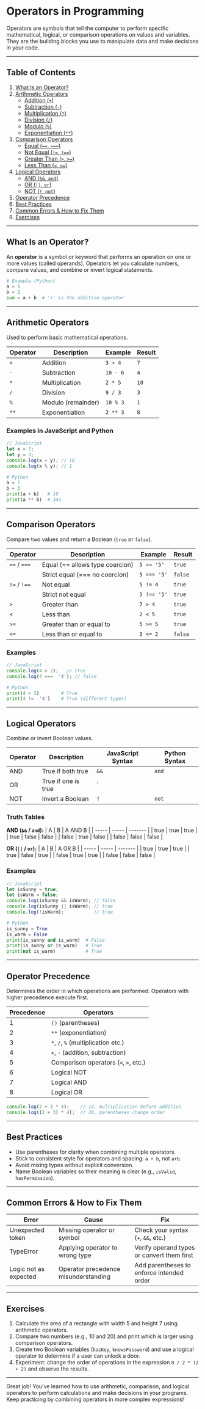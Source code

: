# Operators in Programming

Operators are symbols that tell the computer to perform specific mathematical, logical, or comparison operations on values and variables. They are the building blocks you use to manipulate data and make decisions in your code.

---

## Table of Contents

1. [What Is an Operator?](#what-is-an-operator)
2. [Arithmetic Operators](#arithmetic-operators)
   - [Addition (`+`)](#addition-)
   - [Subtraction (`-`)](#subtraction-)
   - [Multiplication (`*`)](#multiplication-)
   - [Division (`/`)](#division-)
   - [Modulo (`%`)](#modulo-)
   - [Exponentiation (`**`)](#exponentiation-)
3. [Comparison Operators](#comparison-operators)
   - [Equal (`==`, `===`)](#equal--)
   - [Not Equal (`!=`, `!==`)](#not-equal--)
   - [Greater Than (`>`, `>=`)](#greater-than--)
   - [Less Than (`<`, `<=`)](#less-than--)
4. [Logical Operators](#logical-operators)
   - [AND (`&&`, `and`)](#and--)
   - [OR (`||`, `or`)](#or--)
   - [NOT (`!`, `not`)](#not--)
5. [Operator Precedence](#operator-precedence)
6. [Best Practices](#best-practices)
7. [Common Errors & How to Fix Them](#common-errors--how-to-fix-them)
8. [Exercises](#exercises)

---

## What Is an Operator?
An **operator** is a symbol or keyword that performs an operation on one or more values (called operands). Operators let you calculate numbers, compare values, and combine or invert logical statements.

```python
# Example (Python)
a = 5
b = 2
sum = a + b  # '+' is the addition operator
```

---

## Arithmetic Operators
Used to perform basic mathematical operations.

| Operator | Description           | Example       | Result |
| -------- | --------------------- | ------------- | ------ |
| `+`      | Addition              | `3 + 4`       | `7`    |
| `-`      | Subtraction           | `10 - 6`      | `4`    |
| `*`      | Multiplication        | `2 * 5`       | `10`   |
| `/`      | Division              | `9 / 3`       | `3`    |
| `%`      | Modulo (remainder)    | `10 % 3`      | `1`    |
| `**`     | Exponentiation        | `2 ** 3`      | `8`    |

### Examples in JavaScript and Python
```js
// JavaScript
let x = 7;
let y = 3;
console.log(x + y); // 10
console.log(x % y); // 1
```
```python
# Python
a = 7
b = 3
print(a + b)   # 10
print(a ** b)  # 343
```

---

## Comparison Operators
Compare two values and return a Boolean (`true` or `false`).

| Operator       | Description                     | Example         | Result  |
| -------------- | ------------------------------- | --------------- | ------- |
| `==` / `===`   | Equal (== allows type coercion) | `5 == '5'`      | `true`  |
|                | Strict equal (=== no coercion)  | `5 === '5'`     | `false` |
| `!=` / `!==`   | Not equal                       | `5 != 4`        | `true`  |
|                | Strict not equal                | `5 !== '5'`     | `true`  |
| `>`            | Greater than                    | `7 > 4`         | `true`  |
| `<`            | Less than                       | `2 < 5`         | `true`  |
| `>=`           | Greater than or equal to        | `5 >= 5`        | `true`  |
| `<=`           | Less than or equal to           | `3 <= 2`        | `false` |

### Examples
```js
// JavaScript
console.log(4 > 2);   // true
console.log(4 ===  '4'); // false
```
```python
# Python
print(4 < 5)        # True
print(4 !=  '4')    # True (different types)
```

---

## Logical Operators
Combine or invert Boolean values.

| Operator      | Description         | JavaScript Syntax | Python Syntax |
| ------------- | ------------------- | ----------------- | ------------- |
| AND           | True if both true   | `&&`              | `and`         |
| OR            | True if one is true | `||`              | `or`          |
| NOT           | Invert a Boolean    | `!`               | `not`         |

### Truth Tables
**AND (`&&` / `and`):**
| A     | B     | A AND B |
| ----- | ----- | ------- |
| true  | true  | true    |
| true  | false | false   |
| false | true  | false   |
| false | false | false   |

**OR (`||` / `or`):**
| A     | B     | A OR B  |
| ----- | ----- | ------- |
| true  | true  | true    |
| true  | false | true    |
| false | true  | true    |
| false | false | false   |

### Examples
```js
// JavaScript
let isSunny = true;
let isWarm = false;
console.log(isSunny && isWarm); // false
console.log(isSunny || isWarm); // true
console.log(!isWarm);           // true
```
```python
# Python
is_sunny = True
is_warm = False
print(is_sunny and is_warm)  # False
print(is_sunny or is_warm)   # True
print(not is_warm)           # True
```

---

## Operator Precedence
Determines the order in which operations are performed. Operators with higher precedence execute first.

| Precedence | Operators                          |
| ---------- | ---------------------------------- |
| 1          | `()` (parentheses)                 |
| 2          | `**` (exponentiation)              |
| 3          | `*`, `/`, `%` (multiplication etc.)|
| 4          | `+`, `-` (addition, subtraction)   |
| 5          | Comparison operators (`<`, `>`, etc.)|
| 6          | Logical NOT                        |
| 7          | Logical AND                        |
| 8          | Logical OR                         |

```js
console.log(2 + 3 * 4);    // 14, multiplication before addition
console.log((2 + 3) * 4);  // 20, parentheses change order
```

---

## Best Practices
- Use parentheses for clarity when combining multiple operators.
- Stick to consistent style for operators and spacing: `a + b`, not `a+b`.
- Avoid mixing types without explicit conversion.
- Name Boolean variables so their meaning is clear (e.g., `isValid`, `hasPermission`).

---

## Common Errors & How to Fix Them

| Error                  | Cause                                | Fix                                                   |
| ---------------------- | ------------------------------------ | ----------------------------------------------------- |
| Unexpected token       | Missing operator or symbol           | Check your syntax (`+`, `&&`, etc.)                   |
| TypeError              | Applying operator to wrong type      | Verify operand types or convert them first            |
| Logic not as expected  | Operator precedence misunderstanding | Add parentheses to enforce intended order             |

---

## Exercises

1. Calculate the area of a rectangle with width 5 and height 7 using arithmetic operators.
2. Compare two numbers (e.g., 10 and 20) and print which is larger using comparison operators.
3. Create two Boolean variables (`hasKey`, `knowsPassword`) and use a logical operator to determine if a user can unlock a door.
4. Experiment: change the order of operations in the expression `8 / 2 * (2 + 2)` and observe the results.

---

Great job! You’ve learned how to use arithmetic, comparison, and logical operators to perform calculations and make decisions in your programs. Keep practicing by combining operators in more complex expressions!

